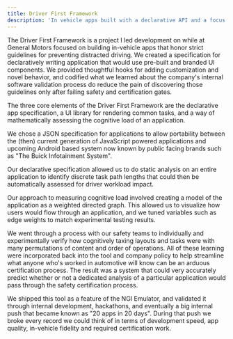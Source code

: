 ```yaml
---
title: Driver First Framework
description: 'In vehicle apps built with a declarative API and a focus on safety'
---
```


The Driver First Framework is a project I led development on while at General Motors focused on building in-vehicle apps that honor strict guidelines for preventing distracted driving. We created a specification for declaratively writing application that would use pre-built and branded UI components. We provided thoughtful hooks for adding customization and novel behavior, and codified what we learned about the company's internal software validation process do reduce the pain of discovering those guidelines only after failing safety and certification gates. 

The three core elements of the Driver First Framework are the declarative app specification, a UI library for rendering common tasks, and a way of mathematically assessing the cognitive load of an application. 

We chose a JSON specification for applications to allow portability between the (then) current generation of JavaScript powered applications and upcoming Android based system now known by public facing brands such as "The Buick Infotainment System". 

Our declarative specification allowed us to do static analysis on an entire application to identify discrete task path lengths that could then be automatically assessed for driver workload impact. 

Our approach to measuring cognitive load involved creating a model of the application as a weighted directed graph. This allowed us to visualize how users would flow through an application, and we tuned variables such as edge weights to match experimental testing results. 

We went through a process with our safety teams to individually and experimentally verify how cognitively taxing layouts and tasks were with many permutations of content and order of operations. All of these learning were incorporated back into the tool and company policy to help streamline what anyone who's worked in automotive will know can be an arduous certification process. The result was a system that could very accurately predict whether or not a dedicated analysis of a particular application would pass through the safety certification process. 

We shipped this tool as a feature of the NGI Emulator, and validated it through internal development, hackathons, and eventually a big internal push that became known as "20 apps in 20 days". During that push we broke every record we could think of in terms of development speed, app quality, in-vehicle fidelity and required certification work. 
